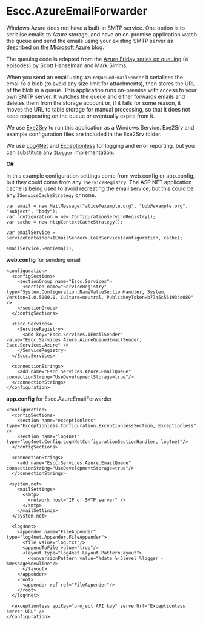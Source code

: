 Escc.AzureEmailForwarder
========================

Windows Azure does not have a built-in SMTP service. One option is to serialise emails to Azure storage, and have an on-premise application watch the queue and send the emails using your existing SMTP server as [described on the Microsoft Azure blog](http://azure.microsoft.com/blog/2010/10/08/adoption-program-insights-sending-emails-from-windows-azure-part-1-of-2/).

The queuing code is adapted from the [Azure Friday series on queuing](http://channel9.msdn.com/Shows/Azure-Friday/Azure-Queues-101-Basics-of-Queues-with-Mark-Simms) (4 episodes) by Scott Hanselman and Mark Simms. 

When you send an email using `AzureQueuedEmailSender` it serialises the email to a blob (to avoid any size limit for attachments), then stores the URL of the blob in a queue. This application runs on-premise with access to your own SMTP server. It watches the queue and either forwards emails and deletes them from the storage account or, if it fails for some reason, it moves the URL to table storage for manual processing, so that it does not keep reappearing on the queue or eventually expire from it.

We use [Exe2Srv](http://www.codeproject.com/Articles/715967/Running-Redis-as-a-Windows-Service) to run this application as a Windows Service. Exe2Srv and example configuration files are included in the Exe2Srv folder.

We use [Log4Net](http://logging.apache.org/log4net/) and [Exceptionless](http://exceptionless.com/) for logging and error reporting, but you can substitute any `ILogger` implementation.

**C#** 

 In this example configuration settings come from web.config or app.config, but they could come from any `IServiceRegistry`. The ASP.NET application cache is being used to avoid recreating the email service, but this could be any `IServiceCacheStrategy` or none.

	var email = new MailMessage("alice@example.org", "bob@example.org", "subject", "body");
	var configuration = new ConfigurationServiceRegistry();
	var cache = new HttpContextCacheStrategy();

	var emailService = ServiceContainer<IEmailSender>.LoadService(configuration, cache);

    emailService.Send(email); 

**web.config** for sending email

	<configuration>
	  <configSections>
	    <sectionGroup name="Escc.Services">
	      <section name="ServiceRegistry" type="System.Configuration.NameValueSectionHandler, System, Version=1.0.5000.0, Culture=neutral, PublicKeyToken=b77a5c561934e089" />
	    </sectionGroup>
	  </configSections>
	  
	  <Escc.Services>
	    <ServiceRegistry>
	      <add key="Escc.Services.IEmailSender" value="Escc.Services.Azure.AzureQueuedEmailSender, Escc.Services.Azure" />
	    </ServiceRegistry>
	  </Escc.Services>
	
	  <connectionStrings>
	    <add name="Escc.Services.Azure.EmailQueue" connectionString="UseDevelopmentStorage=true"/>
	  </connectionStrings>
	</configuration>

**app.config** for Escc.AzureEmailForwarder

	<configuration>
	  <configSections>
	    <section name="exceptionless" type="Exceptionless.Configuration.ExceptionlessSection, Exceptionless" />
	    <section name="log4net" type="log4net.Config.Log4NetConfigurationSectionHandler, log4net"/>
	  </configSections>

	  <connectionStrings>
	    <add name="Escc.Services.Azure.EmailQueue" connectionString="UseDevelopmentStorage=true"/>
	  </connectionStrings>
	
	 <system.net>
	    <mailSettings>
	      <smtp>
	        <network host="IP of SMTP server" />
	      </smtp>
	    </mailSettings>
	  </system.net>

	  <log4net>
	    <appender name="FileAppender" type="log4net.Appender.FileAppender">
	      <file value="log.txt"/>
	      <appendToFile value="true"/>
	      <layout type="log4net.Layout.PatternLayout">
	        <conversionPattern value="%date %-5level %logger - %message%newline"/>
	      </layout>
	    </appender>
	    <root>
	      <appender-ref ref="FileAppender"/>
	    </root>
	  </log4net>
	
	  <exceptionless apiKey="project API key" serverUrl="Exceptionless server URL" />	
	</configuration>